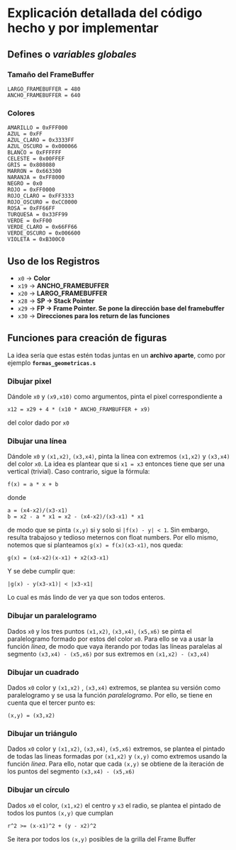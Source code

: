 # Explicación detallada del código hecho y por implementar

## Defines o *variables globales*

### Tamaño del FrameBuffer
```
LARGO_FRAMEBUFFER = 480
ANCHO_FRAMEBUFFER = 640
```
### Colores
```
AMARILLO = 0xFFF000
AZUL = 0xFF
AZUL_CLARO = 0x3333FF
AZUL_OSCURO = 0x000066
BLANCO = 0xFFFFFF
CELESTE = 0x00FFEF
GRIS = 0x808080
MARRON = 0x663300
NARANJA = 0xFF8000
NEGRO = 0x0
ROJO = 0xFF0000
ROJO_CLARO = 0xFF3333
ROJO_OSCURO = 0xCC0000
ROSA = 0xFF66FF
TURQUESA = 0x33FF99
VERDE = 0xFF00
VERDE_CLARO = 0x66FF66
VERDE_OSCURO = 0x006600
VIOLETA = 0xB300C0
```
## Uso de los Registros

* `x0` -> **Color**
* `x19` -> **ANCHO_FRAMEBUFFER**
* `x20` -> **LARGO_FRAMEBUFFER**
* `x28` -> **SP -> Stack Pointer**
* `x29` -> **FP -> Frame Pointer. Se pone la dirección base del framebuffer**
* `x30` -> **Direcciones para los return de las funciones**

## Funciones para creación de figuras

La idea sería que estas estén todas juntas en un **archivo aparte**, como por ejemplo **`formas_geometricas.s`**

### Dibujar pixel

Dándole `x0` y `(x9,x10)` como argumentos, pinta el pixel correspondiente a
```
x12 = x29 + 4 * (x10 * ANCHO_FRAMBUFFER + x9)
```
del color dado por `x0`

### Dibujar una línea

Dándole `x0` y `(x1,x2)`, `(x3,x4)`, pinta la línea con extremos `(x1,x2)` y `(x3,x4)` del color `x0`.
La idea es plantear que si `x1 = x3` entonces tiene que ser una vertical (trivial). Caso contrario, sigue la fórmula:
```
f(x) = a * x + b
```
donde
```
a = (x4-x2)/(x3-x1)
b = x2 - a * x1 = x2 - (x4-x2)/(x3-x1) * x1
```
de modo que se pinta `(x,y)` si y solo si `|f(x) - y| < 1`. Sin embargo, resulta trabajoso y tedioso meternos con float numbers. Por ello mismo, notemos que si planteamos `g(x) = f(x)(x3-x1)`, nos queda:
```
g(x) = (x4-x2)(x-x1) + x2(x3-x1)
```
Y se debe cumplir que:
```
|g(x) - y(x3-x1)| < |x3-x1|
```
Lo cual es más lindo de ver ya que son todos enteros.

### Dibujar un paralelogramo

Dados `x0` y los tres puntos `(x1,x2)`, `(x3,x4)`, `(x5,x6)` se pinta el paralelogramo formado por estos del color `x0`. Para ello se va a usar la función *linea*, de modo que vaya iterando por todas las
líneas paralelas al segmento `(x3,x4) - (x5,x6)` por sus extremos en `(x1,x2) - (x3,x4)`

### Dibujar un cuadrado

Dados `x0` color y `(x1,x2)` , `(x3,x4)` extremos, se plantea su versión como paralelogramo y se usa la función *paralelogramo*. Por ello, se tiene en cuenta que el tercer punto es:
```
(x,y) = (x3,x2)
```

### Dibujar un triángulo

Dados `x0` color y `(x1,x2)`, `(x3,x4)`, `(x5,x6)` extremos, se plantea el pintado de todas las lineas formadas por `(x1,x2)` y `(x,y)` como extremos usando la función *linea*. Para ello, notar que cada `(x,y)` se obtiene de la iteración de los puntos del segmento `(x3,x4) - (x5,x6)`

### Dibujar un círculo

Dados `x0` el color, `(x1,x2)` el centro y `x3` el radio, se plantea el pintado de todos los puntos `(x,y)` que cumplan
```
r^2 >= (x-x1)^2 + (y - x2)^2
```
Se itera por todos los `(x,y)` posibles de la grilla del Frame Buffer
